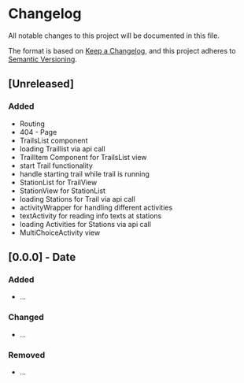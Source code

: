 # Changelog
All notable changes to this project will be documented in this file.

The format is based on [Keep a Changelog](https://keepachangelog.com/en/1.0.0/),
and this project adheres to [Semantic Versioning](https://semver.org/spec/v2.0.0.html).

## [Unreleased]
### Added
- Routing
- 404 - Page
- TrailsList component
- loading Traillist via api call
- TrailItem Component for TrailsList view
- start Trail functionality
- handle starting trail while trail is running
- StationList for TrailView
- StationView for StationList
- loading Stations for Trail via api call
- activityWrapper for handling different activities
- textActivity for reading info texts at stations
- loading Activities for Stations via api call
- MultiChoiceActivity view

## [0.0.0] - Date
### Added
- ...
### Changed
- ...
### Removed
- ...
